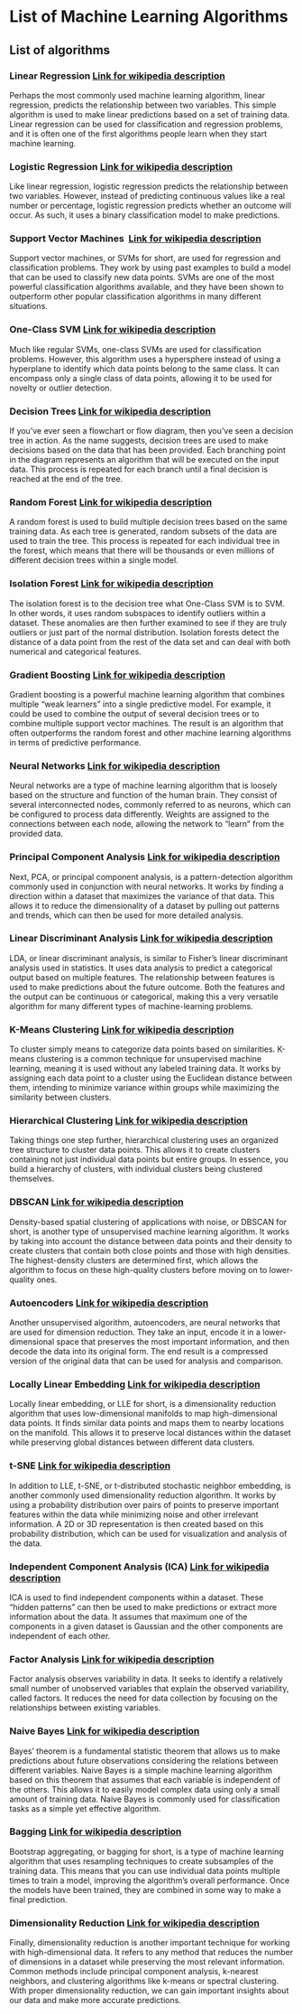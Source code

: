 



# List of Machine Learning Algorithms

## List of algorithms

### Linear Regression [Link for wikipedia description](linear_regression.md)


Perhaps the most commonly used machine learning algorithm, linear regression, predicts the relationship between two variables. This simple algorithm is used to make linear predictions based on a set of training data. Linear regression can be used for classification and regression problems, and it is often one of the first algorithms people learn when they start machine learning.

### Logistic Regression [Link for wikipedia description](logistic_regression.md)


Like linear regression, logistic regression predicts the relationship between two variables. However, instead of predicting continuous values like a real number or percentage, logistic regression predicts whether an outcome will occur. As such, it uses a binary classification model to make predictions.

### Support Vector Machines  [Link for wikipedia description](support_vector_machines .md)


Support vector machines, or SVMs for short, are used for regression and classification problems. They work by using past examples to build a model that can be used to classify new data points. SVMs are one of the most powerful classification algorithms available, and they have been shown to outperform other popular classification algorithms in many different situations.

### One-Class SVM [Link for wikipedia description](one-class_svm.md)


Much like regular SVMs, one-class SVMs are used for classification problems. However, this algorithm uses a hypersphere instead of using a hyperplane to identify which data points belong to the same class. It can encompass only a single class of data points, allowing it to be used for novelty or outlier detection.

### Decision Trees [Link for wikipedia description](decision_trees.md)


If you’ve ever seen a flowchart or flow diagram, then you’ve seen a decision tree in action. As the name suggests, decision trees are used to make decisions based on the data that has been provided. Each branching point in the diagram represents an algorithm that will be executed on the input data. This process is repeated for each branch until a final decision is reached at the end of the tree.

### Random Forest [Link for wikipedia description](random_forest.md)


A random forest is used to build multiple decision trees based on the same training data. As each tree is generated, random subsets of the data are used to train the tree. This process is repeated for each individual tree in the forest, which means that there will be thousands or even millions of different decision trees within a single model.

### Isolation Forest [Link for wikipedia description](isolation_forest.md)


The isolation forest is to the decision tree what One-Class SVM is to SVM. In other words, it uses random subspaces to identify outliers within a dataset. These anomalies are then further examined to see if they are truly outliers or just part of the normal distribution. Isolation forests detect the distance of a data point from the rest of the data set and can deal with both numerical and categorical features.

### Gradient Boosting [Link for wikipedia description](gradient_boosting.md)


Gradient boosting is a powerful machine learning algorithm that combines multiple “weak learners” into a single predictive model. For example, it could be used to combine the output of several decision trees or to combine multiple support vector machines. The result is an algorithm that often outperforms the random forest and other machine learning algorithms in terms of predictive performance.

### Neural Networks [Link for wikipedia description](neural_networks.md)


Neural networks are a type of machine learning algorithm that is loosely based on the structure and function of the human brain. They consist of several interconnected nodes, commonly referred to as neurons, which can be configured to process data differently. Weights are assigned to the connections between each node, allowing the network to “learn” from the provided data.

### Principal Component Analysis [Link for wikipedia description](principal_component_analysis.md)


Next, PCA, or principal component analysis, is a pattern-detection algorithm commonly used in conjunction with neural networks. It works by finding a direction within a dataset that maximizes the variance of that data. This allows it to reduce the dimensionality of a dataset by pulling out patterns and trends, which can then be used for more detailed analysis.

### Linear Discriminant Analysis [Link for wikipedia description](linear_discriminant_analysis.md)


LDA, or linear discriminant analysis, is similar to Fisher’s linear discriminant analysis used in statistics. It uses data analysis to predict a categorical output based on multiple features. The relationship between features is used to make predictions about the future outcome. Both the features and the output can be continuous or categorical, making this a very versatile algorithm for many different types of machine-learning problems.

### K-Means Clustering [Link for wikipedia description](k-means_clustering.md)


To cluster simply means to categorize data points based on similarities. K-means clustering is a common technique for unsupervised machine learning, meaning it is used without any labeled training data. It works by assigning each data point to a cluster using the Euclidean distance between them, intending to minimize variance within groups while maximizing the similarity between clusters.

### Hierarchical Clustering [Link for wikipedia description](hierarchical_clustering.md)


Taking things one step further, hierarchical clustering uses an organized tree structure to cluster data points. This allows it to create clusters containing not just individual data points but entire groups. In essence, you build a hierarchy of clusters, with individual clusters being clustered themselves.

### DBSCAN [Link for wikipedia description](dbscan.md)


Density-based spatial clustering of applications with noise, or DBSCAN for short, is another type of unsupervised machine learning algorithm. It works by taking into account the distance between data points and their density to create clusters that contain both close points and those with high densities. The highest-density clusters are determined first, which allows the algorithm to focus on these high-quality clusters before moving on to lower-quality ones.

### Autoencoders [Link for wikipedia description](autoencoders.md)


Another unsupervised algorithm, autoencoders, are neural networks that are used for dimension reduction. They take an input, encode it in a lower-dimensional space that preserves the most important information, and then decode the data into its original form. The end result is a compressed version of the original data that can be used for analysis and comparison.

### Locally Linear Embedding [Link for wikipedia description](locally_linear_embedding.md)


Locally linear embedding, or LLE for short, is a dimensionality reduction algorithm that uses low-dimensional manifolds to map high-dimensional data points. It finds similar data points and maps them to nearby locations on the manifold. This allows it to preserve local distances within the dataset while preserving global distances between different data clusters.

### t-SNE [Link for wikipedia description](t-sne.md)


In addition to LLE, t-SNE, or t-distributed stochastic neighbor embedding, is another commonly used dimensionality reduction algorithm. It works by using a probability distribution over pairs of points to preserve important features within the data while minimizing noise and other irrelevant information. A 2D or 3D representation is then created based on this probability distribution, which can be used for visualization and analysis of the data.

### Independent Component Analysis (ICA) [Link for wikipedia description](independent_component_analysis_(ica).md)


ICA is used to find independent components within a dataset. These “hidden patterns” can then be used to make predictions or extract more information about the data. It assumes that maximum one of the components in a given dataset is Gaussian and the other components are independent of each other.

### Factor Analysis [Link for wikipedia description](factor_analysis.md)


Factor analysis observes variability in data. It seeks to identify a relatively small number of unobserved variables that explain the observed variability, called factors. It reduces the need for data collection by focusing on the relationships between existing variables.

### Naive Bayes [Link for wikipedia description](naive_bayes.md)


Bayes’ theorem is a fundamental statistic theorem that allows us to make predictions about future observations considering the relations between different variables. Naive Bayes is a simple machine learning algorithm based on this theorem that assumes that each variable is independent of the others. This allows it to easily model complex data using only a small amount of training data. Naive Bayes is commonly used for classification tasks as a simple yet effective algorithm.

### Bagging [Link for wikipedia description](bagging.md)


Bootstrap aggregating, or bagging for short, is a type of machine learning algorithm that uses resampling techniques to create subsamples of the training data. This means that you can use individual data points multiple times to train a model, improving the algorithm’s overall performance. Once the models have been trained, they are combined in some way to make a final prediction.

### Dimensionality Reduction [Link for wikipedia description](dimensionality_reduction.md)


Finally, dimensionality reduction is another important technique for working with high-dimensional data. It refers to any method that reduces the number of dimensions in a dataset while preserving the most relevant information. Common methods include principal component analysis, k-nearest neighbors, and clustering algorithms like k-means or spectral clustering. With proper dimensionality reduction, we can gain important insights about our data and make more accurate predictions.
